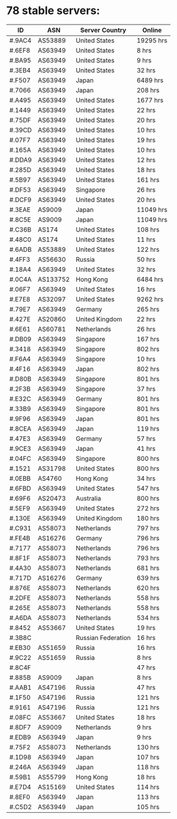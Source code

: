 # 78 stable servers:

| ID | ASN | Server Country | Online |
| ------ | ------ | ------ | ------ |
| #.9AC4 | AS53889 | United States | 19295 hrs |
| #.6EF8 | AS63949 | United States | 8 hrs |
| #.BA95 | AS63949 | United States | 9 hrs |
| #.3EB4 | AS63949 | United States | 32 hrs |
| #.F507 | AS63949 | Japan | 6489 hrs |
| #.7066 | AS63949 | Japan | 208 hrs |
| #.A495 | AS63949 | United States | 1677 hrs |
| #.1449 | AS63949 | United States | 22 hrs |
| #.75DF | AS63949 | United States | 20 hrs |
| #.39CD | AS63949 | United States | 10 hrs |
| #.07F7 | AS63949 | United States | 19 hrs |
| #.165A | AS63949 | United States | 10 hrs |
| #.DDA9 | AS63949 | United States | 12 hrs |
| #.285D | AS63949 | United States | 18 hrs |
| #.5B97 | AS63949 | United States | 161 hrs |
| #.DF53 | AS63949 | Singapore | 26 hrs |
| #.DCF9 | AS63949 | United States | 20 hrs |
| #.3EAE | AS9009 | Japan | 11049 hrs |
| #.8C5E | AS9009 | Japan | 11049 hrs |
| #.C36B | AS174 | United States | 108 hrs |
| #.48C0 | AS174 | United States | 11 hrs |
| #.6ADB | AS53889 | United States | 122 hrs |
| #.4FF3 | AS56630 | Russia | 50 hrs |
| #.18A4 | AS63949 | United States | 32 hrs |
| #.0C4A | AS133752 | Hong Kong | 6484 hrs |
| #.06F7 | AS63949 | United States | 16 hrs |
| #.E7E8 | AS32097 | United States | 9262 hrs |
| #.79E7 | AS63949 | Germany | 265 hrs |
| #.427E | AS20860 | United Kingdom | 22 hrs |
| #.6E61 | AS60781 | Netherlands | 26 hrs |
| #.DB09 | AS63949 | Singapore | 167 hrs |
| #.3418 | AS63949 | Singapore | 802 hrs |
| #.F6A4 | AS63949 | Singapore | 10 hrs |
| #.4F16 | AS63949 | Japan | 802 hrs |
| #.D80B | AS63949 | Singapore | 801 hrs |
| #.2F3B | AS63949 | Singapore | 37 hrs |
| #.E32C | AS63949 | Germany | 801 hrs |
| #.33B9 | AS63949 | Singapore | 801 hrs |
| #.9F96 | AS63949 | Japan | 801 hrs |
| #.8CEA | AS63949 | Japan | 119 hrs |
| #.47E3 | AS63949 | Germany | 57 hrs |
| #.9CE3 | AS63949 | Japan | 41 hrs |
| #.04FC | AS63949 | Singapore | 800 hrs |
| #.1521 | AS31798 | United States | 800 hrs |
| #.0EBB | AS4760 | Hong Kong | 34 hrs |
| #.6FBD | AS63949 | United States | 547 hrs |
| #.69F6 | AS20473 | Australia | 800 hrs |
| #.5EF9 | AS63949 | United States | 272 hrs |
| #.130E | AS63949 | United Kingdom | 180 hrs |
| #.C931 | AS58073 | Netherlands | 797 hrs |
| #.FE4B | AS16276 | Germany | 796 hrs |
| #.7177 | AS58073 | Netherlands | 796 hrs |
| #.8F1F | AS58073 | Netherlands | 793 hrs |
| #.4A30 | AS58073 | Netherlands | 681 hrs |
| #.717D | AS16276 | Germany | 639 hrs |
| #.876E | AS58073 | Netherlands | 620 hrs |
| #.2DFE | AS58073 | Netherlands | 558 hrs |
| #.265E | AS58073 | Netherlands | 558 hrs |
| #.A6DA | AS58073 | Netherlands | 534 hrs |
| #.8452 | AS53667 | United States | 19 hrs |
| #.3B8C |  | Russian Federation | 16 hrs |
| #.EB30 | AS51659 | Russia | 16 hrs |
| #.9C22 | AS51659 | Russia | 8 hrs |
| #.8C4F |  |  | 47 hrs |
| #.885B | AS9009 | Japan | 8 hrs |
| #.AAB1 | AS47196 | Russia | 47 hrs |
| #.1F50 | AS47196 | Russia | 121 hrs |
| #.9161 | AS47196 | Russia | 121 hrs |
| #.08FC | AS53667 | United States | 18 hrs |
| #.8DF7 | AS9009 | Netherlands | 9 hrs |
| #.EDB9 | AS63949 | Japan | 9 hrs |
| #.75F2 | AS58073 | Netherlands | 130 hrs |
| #.1D98 | AS63949 | Japan | 107 hrs |
| #.246A | AS63949 | Japan | 118 hrs |
| #.59B1 | AS55799 | Hong Kong | 18 hrs |
| #.E7D4 | AS15169 | United States | 114 hrs |
| #.8EF0 | AS63949 | Japan | 113 hrs |
| #.C5D2 | AS63949 | Japan | 105 hrs |

